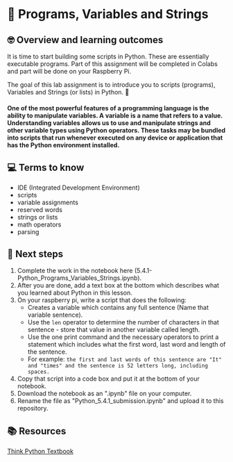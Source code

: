 # :robot: Programs, Variables and Strings

## 🤓 Overview and learning outcomes 

It is time to start building some scripts in Python.  These are essentially executable programs.  Part of this assignment will be completed in Colabs and part will be done on your Raspberry Pi.

The goal of this lab assignment is to introduce you to scripts (programs), Variables and Strings (or lists) in Python. 🚀

#### One of the most powerful features of a programming language is the ability to manipulate **variables**. A variable is a name that refers to a value.  Understanding variables allows us to use and manipulate strings and other variable types using Python operators.  These tasks may be bundled into scripts that run whenever executed on any device or application that has the Python environment installed.

## 💻 Terms to know
- IDE (Integrated Development Environment)
- scripts
- variable assignments
- reserved words
- strings or lists
- math operators
- parsing

## 📝 Next steps
1. Complete the work in the notebook here (5.4.1-Python_Programs_Variables_Strings.ipynb).
2. After you are done, add a text box at the bottom which describes what you learned about Python in this lesson.
3. On your raspberry pi, write a script that does the following:
    - Creates a variable which contains any full sentence (Name that variable sentence).
    - Use the `len` operator to determine the number of characters in that sentence - store that value in another variable called length.
    - Use the one print command and the necessary operators to print a statement which includes what the first word, last word and length of the sentence. 
    - For example: `the first and last words of this sentence are "It" and "times" and the sentence is 52 letters long, including spaces.`
3. Copy that script into a code box and put it at the bottom of your notebook.
5. Download the notebook as an ".ipynb" file on your computer.
6. Rename the file as "Python_5.4.1_submission.ipynb" and upload it to this repository. 

## 📚  Resources 
[Think Python Textbook](https://greenteapress.com/wp/think-python-2e/)
